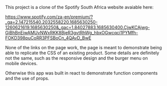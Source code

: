This project is a clone of the Spotify South Africa website avaiable here:

https://www.spotify.com/za-en/premium/?_ga=2.147215540.2032558220.1685630250-1260621619.1685630250&_gac=1.84027883.1685630400.CjwKCAjwg-GjBhBnEiwAMUvNWxRKK8BjeR3gvtRhWg_hbxOGwcqci1PYMfh-FOKD398puCoRR3PFSBoCn_4QAvD_BwE

None of the links on the page work, the page is meant to demonstrate being able to replicate the CSS of an existing product.
Some details are definitely not the same, such as the responsive design and the burger menu on mobile devices.

Otherwise this app was built in react to demonstrate function components and the use of props.